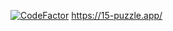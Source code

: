 [![CodeFactor](https://www.codefactor.io/repository/github/hiraginoyuki/15-puzzle.app/badge)](https://www.codefactor.io/repository/github/hiraginoyuki/fifteen-puzzle)
https://15-puzzle.app/
